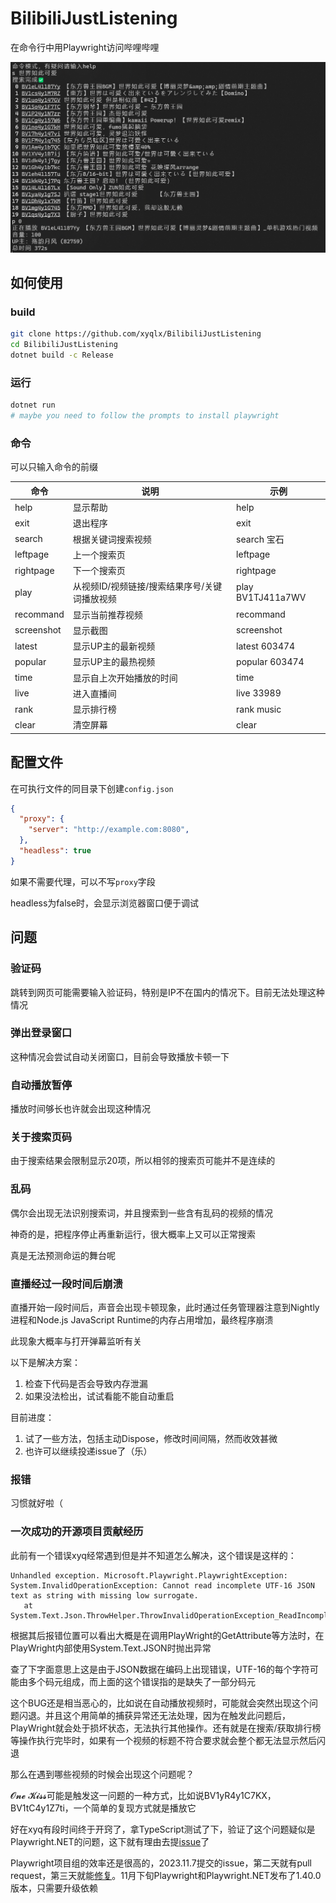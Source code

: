 # BilibiliJustListening

在命令行中用Playwright访问哔哩哔哩

![demo](./images/screenshot1.png)

## 如何使用

### build

```bash
git clone https://github.com/xyqlx/BilibiliJustListening
cd BilibiliJustListening
dotnet build -c Release
```

### 运行

```bash
dotnet run
# maybe you need to follow the prompts to install playwright
```

### 命令

可以只输入命令的前缀

| 命令 | 说明 | 示例 |
| --- | --- | --- |
| help | 显示帮助 | help |
| exit | 退出程序 | exit |
| search | 根据关键词搜索视频 | search 宝石 |
| leftpage | 上一个搜索页 | leftpage |
| rightpage | 下一个搜索页 | rightpage |
| play | 从视频ID/视频链接/搜索结果序号/关键词播放视频 | play BV1TJ411a7WV |
| recommand | 显示当前推荐视频 | recommand |
| screenshot | 显示截图 | screenshot |
| latest | 显示UP主的最新视频 | latest 603474  |
| popular | 显示UP主的最热视频 | popular 603474 |
| time | 显示自上次开始播放的时间 | time |
| live | 进入直播间 | live 33989 |
| rank | 显示排行榜 | rank music |
| clear | 清空屏幕 | clear |

## 配置文件

在可执行文件的同目录下创建`config.json`

```json
{
  "proxy": {
    "server": "http://example.com:8080",
  },
  "headless": true
}
```

如果不需要代理，可以不写`proxy`字段

headless为false时，会显示浏览器窗口便于调试

## 问题

### 验证码

跳转到网页可能需要输入验证码，特别是IP不在国内的情况下。目前无法处理这种情况

### 弹出登录窗口

这种情况会尝试自动关闭窗口，目前会导致播放卡顿一下

### 自动播放暂停

播放时间够长也许就会出现这种情况

### 关于搜索页码

由于搜索结果会限制显示20项，所以相邻的搜索页可能并不是连续的

### 乱码

偶尔会出现无法识别搜索词，并且搜索到一些含有乱码的视频的情况

神奇的是，把程序停止再重新运行，很大概率上又可以正常搜索

真是无法预测命运的舞台呢

### 直播经过一段时间后崩溃

直播开始一段时间后，声音会出现卡顿现象，此时通过任务管理器注意到Nightly进程和Node.js JavaScript Runtime的内存占用增加，最终程序崩溃

此现象大概率与打开弹幕监听有关

以下是解决方案：

1. 检查下代码是否会导致内存泄漏
2. 如果没法检出，试试看能不能自动重启

目前进度：

1. 试了一些方法，包括主动Dispose，修改时间间隔，然而收效甚微
2. 也许可以继续投递issue了（乐）

### 报错

习惯就好啦（

### 一次成功的开源项目贡献经历

此前有一个错误xyq经常遇到但是并不知道怎么解决，这个错误是这样的：

```text
Unhandled exception. Microsoft.Playwright.PlaywrightException: System.InvalidOperationException: Cannot read incomplete UTF-16 JSON text as string with missing low surrogate.
   at System.Text.Json.ThrowHelper.ThrowInvalidOperationException_ReadIncompleteUTF16()
```

根据其后报错位置可以看出大概是在调用PlayWright的GetAttribute等方法时，在PlayWright内部使用System.Text.JSON时抛出异常

查了下字面意思上这是由于JSON数据在编码上出现错误，UTF-16的每个字符可能由多个码元组成，而上面的这个错误指的是缺失了一部分码元

这个BUG还是相当恶心的，比如说在自动播放视频时，可能就会突然出现这个问题闪退。并且这个用简单的捕获异常还无法处理，因为在触发此问题后，PlayWright就会处于损坏状态，无法执行其他操作。还有就是在搜索/获取排行榜等操作执行完毕时，如果有一个视频的标题不符合要求就会整个都无法显示然后闪退

那么在遇到哪些视频的时候会出现这个问题呢？

𝓞𝓷𝓮 𝓚𝓲𝓼𝓼可能是触发这一问题的一种方式，比如说BV1yR4y1C7KX，BV1tC4y1Z7ti，一个简单的复现方式就是播放它

好在xyq有段时间终于开窍了，拿TypeScript测试了下，验证了这个问题疑似是Playwright.NET的问题，这下就有理由去提[issue](https://github.com/microsoft/playwright-dotnet/issues/2748)了

Playwright项目组的效率还是很高的，2023.11.7提交的issue，第二天就有pull request，第三天就能[修复](https://github.com/microsoft/playwright/commit/5f527fedb1f6893219b69d735b1a9cdd81ad1466)。11月下旬Playwright和Playwright.NET发布了1.40.0版本，只需要升级依赖
